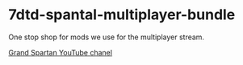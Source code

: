 # 7dtd-spantal-multiplayer-bundle
One stop shop for mods we use for the multiplayer stream.

[Grand Spartan YouTube chanel](https://www.youtube.com/user/MrMMAFAN76)
